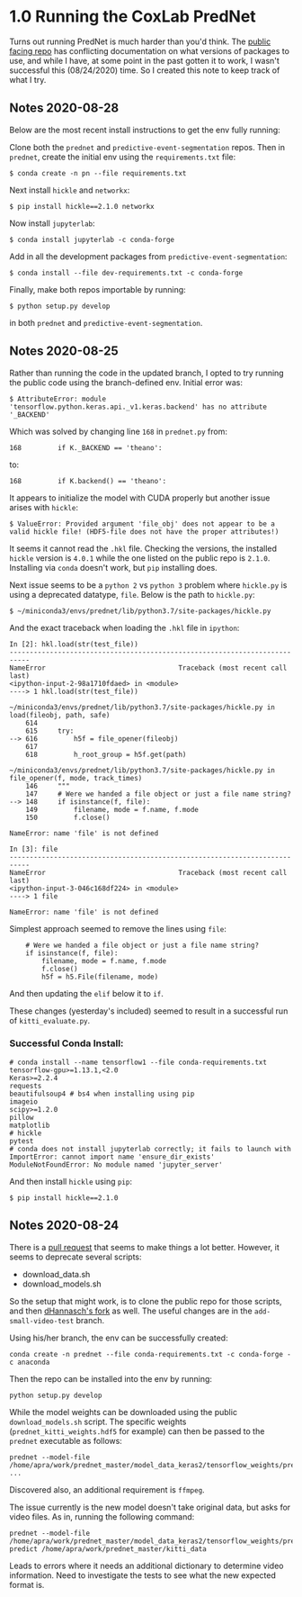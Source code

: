 # 1.0 Running the CoxLab PredNet

Turns out running PredNet is much harder than you'd think. The 
[public facing repo](https://github.com/coxlab/prednet) has conflicting 
documentation on what versions of packages to use, and while I have, at some 
point in the past gotten it to work, I wasn't successful this (08/24/2020) time.
So I created this note to keep track of what I try.

## Notes 2020-08-28

Below are the most recent install instructions to get the env fully running:

Clone both the `prednet` and `predictive-event-segmentation` repos. Then in
`prednet`, create the initial env using the `requirements.txt` file:

	$ conda create -n pn --file requirements.txt

Next install `hickle` and `networkx`:

	$ pip install hickle==2.1.0 networkx
	
Now install `jupyterlab`:

	$ conda install jupyterlab -c conda-forge
	
Add in all the development packages from `predictive-event-segmentation`:

	$ conda install --file dev-requirements.txt -c conda-forge
	
Finally, make both repos importable by running:

	$ python setup.py develop
	
in both `prednet` and `predictive-event-segmentation`.

## Notes 2020-08-25

Rather than running the code in the updated branch, I opted to try running the
public code using the branch-defined env. Initial error was:

	$ AttributeError: module 'tensorflow.python.keras.api._v1.keras.backend' has no attribute '_BACKEND'

Which was solved by changing line `168` in `prednet.py` from: 
```
168         if K._BACKEND == 'theano':
```

to:

```
168         if K.backend() == 'theano':
```

It appears to initialize the model with CUDA properly but another issue arises 
with `hickle`:

	$ ValueError: Provided argument 'file_obj' does not appear to be a valid hickle file! (HDF5-file does not have the proper attributes!)

It seems it cannot read the `.hkl` file. Checking the versions, the installed
`hickle` version is `4.0.1` while the one listed on the public repo is 
`2.1.0`. Installing via `conda` doesn't work, but `pip` installing does.

Next issue seems to be a `python 2` vs `python 3` problem where `hickle.py`
is using a deprecated datatype, `file`. Below is the path to `hickle.py`:

	$ ~/miniconda3/envs/prednet/lib/python3.7/site-packages/hickle.py
	
And the exact traceback when loading the `.hkl` file in `ipython`:
```
In [2]: hkl.load(str(test_file))
---------------------------------------------------------------------------
NameError                                 Traceback (most recent call last)
<ipython-input-2-98a1710fdaed> in <module>
----> 1 hkl.load(str(test_file))

~/miniconda3/envs/prednet/lib/python3.7/site-packages/hickle.py in load(fileobj, path, safe)
    614 
    615     try:
--> 616         h5f = file_opener(fileobj)
    617 
    618         h_root_group = h5f.get(path)

~/miniconda3/envs/prednet/lib/python3.7/site-packages/hickle.py in file_opener(f, mode, track_times)
    146     """
    147     # Were we handed a file object or just a file name string?
--> 148     if isinstance(f, file):
    149         filename, mode = f.name, f.mode
    150         f.close()

NameError: name 'file' is not defined

In [3]: file
---------------------------------------------------------------------------
NameError                                 Traceback (most recent call last)
<ipython-input-3-046c168df224> in <module>
----> 1 file

NameError: name 'file' is not defined
```

Simplest approach seemed to remove the lines using `file`:

```
    # Were we handed a file object or just a file name string?
    if isinstance(f, file):
        filename, mode = f.name, f.mode
        f.close()
        h5f = h5.File(filename, mode)
```

And then updating the `elif`  below it to `if`.

These changes (yesterday's included) seemed to result in a successful run of 
`kitti_evaluate.py`.

### Successful Conda Install:

```
# conda install --name tensorflow1 --file conda-requirements.txt
tensorflow-gpu>=1.13.1,<2.0
Keras>=2.2.4
requests
beautifulsoup4 # bs4 when installing using pip
imageio
scipy>=1.2.0
pillow
matplotlib
# hickle
pytest
# conda does not install jupyterlab correctly; it fails to launch with ImportError: cannot import name 'ensure_dir_exists' ModuleNotFoundError: No module named 'jupyter_server'
```

And then install `hickle` using `pip`:

	$ pip install hickle==2.1.0


## Notes 2020-08-24

There is a [pull request](https://github.com/coxlab/prednet/pull/64) that seems
to make things a lot better. However, it seems to deprecate several scripts:

- download_data.sh 
- download_models.sh

So the setup that might work, is to clone the public repo for those scripts, and
then [dHannasch's fork](https://github.com/dHannasch/prednet) as well. The 
useful changes are in the `add-small-video-test` branch.

Using his/her branch, the env can be successfully created:

```
conda create -n prednet --file conda-requirements.txt -c conda-forge -c anaconda
```

Then the repo can be installed into the env by running:

```
python setup.py develop
```

While the model weights can be downloaded using the public 
`download_models.sh` script. The specific weights 
(`prednet_kitti_weights.hdf5` for example) can then be passed to the 
`prednet` executable as follows:

```
prednet --model-file /home/apra/work/prednet_master/model_data_keras2/tensorflow_weights/prednet_kitti_weights.hdf5 ...
```

Discovered also, an additional requirement is `ffmpeg`.

The issue currently is the new model doesn't take original data, but asks for
video files. As in, running the following command:

```
prednet --model-file /home/apra/work/prednet_master/model_data_keras2/tensorflow_weights/prednet_kitti_weights.hdf5 predict /home/apra/work/prednet_master/kitti_data
```

Leads to errors where it needs an additional dictionary to determine video 
information. Need to investigate the tests to see what the new expected format 
is.
